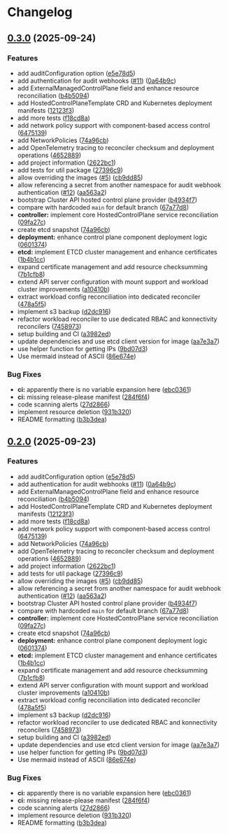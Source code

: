 # Changelog

## [0.3.0](https://github.com/teutonet/cluster-api-provider-hosted-control-plane/compare/cluster-api-control-plane-provider-hcp-v0.2.0...cluster-api-control-plane-provider-hcp-v0.3.0) (2025-09-24)


### Features

* add auditConfiguration option ([e5e78d5](https://github.com/teutonet/cluster-api-provider-hosted-control-plane/commit/e5e78d5a60dd94c5ff882ef7c3de70b004e73ae4))
* add authentication for audit webhooks ([#11](https://github.com/teutonet/cluster-api-provider-hosted-control-plane/issues/11)) ([0a64b9c](https://github.com/teutonet/cluster-api-provider-hosted-control-plane/commit/0a64b9cd8bf477c32a55ae922144ae65e3da61f7))
* add ExternalManagedControlPlane field and enhance resource reconciliation ([b4b5094](https://github.com/teutonet/cluster-api-provider-hosted-control-plane/commit/b4b50941242c77dc98a14890e9307ed34f959f7a))
* add HostedControlPlaneTemplate CRD and Kubernetes deployment manifests ([12123f3](https://github.com/teutonet/cluster-api-provider-hosted-control-plane/commit/12123f30b01c3631fd0603e4c32a6a78aa08534c))
* add more tests ([f18cd8a](https://github.com/teutonet/cluster-api-provider-hosted-control-plane/commit/f18cd8a82dc7145db10d9ba10c2eea4280b4c8bd))
* add network policy support with component-based access control ([6475139](https://github.com/teutonet/cluster-api-provider-hosted-control-plane/commit/6475139725c04e06f81e2cb9d5a5c4083fec7811))
* add NetworkPolicies ([74a96cb](https://github.com/teutonet/cluster-api-provider-hosted-control-plane/commit/74a96cb25035b3c176b1b27c2379e78c03c51062))
* add OpenTelemetry tracing to reconciler checksum and deployment operations ([4652889](https://github.com/teutonet/cluster-api-provider-hosted-control-plane/commit/465288956d142da3536a6a8ae0fc6a06f395ffdc))
* add project information ([2622bc1](https://github.com/teutonet/cluster-api-provider-hosted-control-plane/commit/2622bc1922d6a7f839f3808b2439ff2d6503997a))
* add tests for util package ([27396c9](https://github.com/teutonet/cluster-api-provider-hosted-control-plane/commit/27396c91084008671c223b438e37619ac8c5a6c4))
* allow overriding the images ([#5](https://github.com/teutonet/cluster-api-provider-hosted-control-plane/issues/5)) ([cb9dd85](https://github.com/teutonet/cluster-api-provider-hosted-control-plane/commit/cb9dd850e681f4ce26a63fb132a869d37e7bfb43))
* allow referencing a secret from another namespace for audit webhook authentication ([#12](https://github.com/teutonet/cluster-api-provider-hosted-control-plane/issues/12)) ([aa563a2](https://github.com/teutonet/cluster-api-provider-hosted-control-plane/commit/aa563a21fbadffa5827591dd23a8d586435e646b))
* bootstrap Cluster API hosted control plane provider ([b4934f7](https://github.com/teutonet/cluster-api-provider-hosted-control-plane/commit/b4934f7dca85e7640fb60cb17514f398dbfbaf47))
* compare with hardcoded `main` for default branch ([67a77d8](https://github.com/teutonet/cluster-api-provider-hosted-control-plane/commit/67a77d8ec8f9db58d490721de9b01e00e4027045))
* **controller:** implement core HostedControlPlane service reconciliation ([09fa27c](https://github.com/teutonet/cluster-api-provider-hosted-control-plane/commit/09fa27caa22b5c737dfbf6dd2766f5e99702237c))
* create etcd snapshot ([74a96cb](https://github.com/teutonet/cluster-api-provider-hosted-control-plane/commit/74a96cb25035b3c176b1b27c2379e78c03c51062))
* **deployment:** enhance control plane component deployment logic ([0601374](https://github.com/teutonet/cluster-api-provider-hosted-control-plane/commit/06013746a7fb03fef2c37b6a1b7d0b0a40adb850))
* **etcd:** implement ETCD cluster management and enhance certificates ([1b4b1cc](https://github.com/teutonet/cluster-api-provider-hosted-control-plane/commit/1b4b1ccb81a66b1976291139d315283ca4a5580f))
* expand certificate management and add resource checksumming ([7b1cfb8](https://github.com/teutonet/cluster-api-provider-hosted-control-plane/commit/7b1cfb83e5e6a6348738715a2a6e10c87d96b307))
* extend API server configuration with mount support and workload cluster improvements ([a10410b](https://github.com/teutonet/cluster-api-provider-hosted-control-plane/commit/a10410bff7e798d4b9f319806d5266cc8b3fedcc))
* extract workload config reconciliation into dedicated reconciler ([478a5f5](https://github.com/teutonet/cluster-api-provider-hosted-control-plane/commit/478a5f551e2dbc775793d38f16ac1331ecbbd1a6))
* implement s3 backup ([d2dc916](https://github.com/teutonet/cluster-api-provider-hosted-control-plane/commit/d2dc9168d673a4a9e9b8ee75a7635334270e89b5))
* refactor workload reconciler to use dedicated RBAC and konnectivity reconcilers ([7458973](https://github.com/teutonet/cluster-api-provider-hosted-control-plane/commit/74589732a47a64143ea9654b050dfc5181386e77))
* setup building and CI ([a3982ed](https://github.com/teutonet/cluster-api-provider-hosted-control-plane/commit/a3982eda20b60fcfab7035e43d70e58a3b659263))
* update dependencies and use etcd client version for image ([aa7e3a7](https://github.com/teutonet/cluster-api-provider-hosted-control-plane/commit/aa7e3a7a8d508477037966be2b9ca325518a099e))
* use helper function for getting IPs ([9bd07d3](https://github.com/teutonet/cluster-api-provider-hosted-control-plane/commit/9bd07d308defdc246cfb965780b0ddf5f3f78562))
* Use mermaid instead of ASCII ([86e674e](https://github.com/teutonet/cluster-api-provider-hosted-control-plane/commit/86e674e19158f1554114d8b695e730671af9ce70))


### Bug Fixes

* **ci:** apparently there is no variable expansion here ([ebc0361](https://github.com/teutonet/cluster-api-provider-hosted-control-plane/commit/ebc0361ad7035684823128f9f59df2012e1b90a6))
* **ci:** missing release-please manifest ([284f6f4](https://github.com/teutonet/cluster-api-provider-hosted-control-plane/commit/284f6f47a4796629be50fcb5207ee4ddc3482193))
* code scanning alerts ([27d2866](https://github.com/teutonet/cluster-api-provider-hosted-control-plane/commit/27d2866497cd7f6795e16f57762b2c4b4f9c6e64))
* implement resource deletion ([931b320](https://github.com/teutonet/cluster-api-provider-hosted-control-plane/commit/931b320e94f7ce8a66a01fed12cf003b963239f2))
* README formatting ([b3b3dea](https://github.com/teutonet/cluster-api-provider-hosted-control-plane/commit/b3b3dea6de1f0d68a63fc2e40f5359cd76c38ae9))

## [0.2.0](https://github.com/teutonet/cluster-api-provider-hosted-control-plane/compare/cluster-api-control-plane-provider-hcp-v0.1.0...cluster-api-control-plane-provider-hcp-v0.2.0) (2025-09-23)


### Features

* add auditConfiguration option ([e5e78d5](https://github.com/teutonet/cluster-api-provider-hosted-control-plane/commit/e5e78d5a60dd94c5ff882ef7c3de70b004e73ae4))
* add authentication for audit webhooks ([#11](https://github.com/teutonet/cluster-api-provider-hosted-control-plane/issues/11)) ([0a64b9c](https://github.com/teutonet/cluster-api-provider-hosted-control-plane/commit/0a64b9cd8bf477c32a55ae922144ae65e3da61f7))
* add ExternalManagedControlPlane field and enhance resource reconciliation ([b4b5094](https://github.com/teutonet/cluster-api-provider-hosted-control-plane/commit/b4b50941242c77dc98a14890e9307ed34f959f7a))
* add HostedControlPlaneTemplate CRD and Kubernetes deployment manifests ([12123f3](https://github.com/teutonet/cluster-api-provider-hosted-control-plane/commit/12123f30b01c3631fd0603e4c32a6a78aa08534c))
* add more tests ([f18cd8a](https://github.com/teutonet/cluster-api-provider-hosted-control-plane/commit/f18cd8a82dc7145db10d9ba10c2eea4280b4c8bd))
* add network policy support with component-based access control ([6475139](https://github.com/teutonet/cluster-api-provider-hosted-control-plane/commit/6475139725c04e06f81e2cb9d5a5c4083fec7811))
* add NetworkPolicies ([74a96cb](https://github.com/teutonet/cluster-api-provider-hosted-control-plane/commit/74a96cb25035b3c176b1b27c2379e78c03c51062))
* add OpenTelemetry tracing to reconciler checksum and deployment operations ([4652889](https://github.com/teutonet/cluster-api-provider-hosted-control-plane/commit/465288956d142da3536a6a8ae0fc6a06f395ffdc))
* add project information ([2622bc1](https://github.com/teutonet/cluster-api-provider-hosted-control-plane/commit/2622bc1922d6a7f839f3808b2439ff2d6503997a))
* add tests for util package ([27396c9](https://github.com/teutonet/cluster-api-provider-hosted-control-plane/commit/27396c91084008671c223b438e37619ac8c5a6c4))
* allow overriding the images ([#5](https://github.com/teutonet/cluster-api-provider-hosted-control-plane/issues/5)) ([cb9dd85](https://github.com/teutonet/cluster-api-provider-hosted-control-plane/commit/cb9dd850e681f4ce26a63fb132a869d37e7bfb43))
* allow referencing a secret from another namespace for audit webhook authentication ([#12](https://github.com/teutonet/cluster-api-provider-hosted-control-plane/issues/12)) ([aa563a2](https://github.com/teutonet/cluster-api-provider-hosted-control-plane/commit/aa563a21fbadffa5827591dd23a8d586435e646b))
* bootstrap Cluster API hosted control plane provider ([b4934f7](https://github.com/teutonet/cluster-api-provider-hosted-control-plane/commit/b4934f7dca85e7640fb60cb17514f398dbfbaf47))
* compare with hardcoded `main` for default branch ([67a77d8](https://github.com/teutonet/cluster-api-provider-hosted-control-plane/commit/67a77d8ec8f9db58d490721de9b01e00e4027045))
* **controller:** implement core HostedControlPlane service reconciliation ([09fa27c](https://github.com/teutonet/cluster-api-provider-hosted-control-plane/commit/09fa27caa22b5c737dfbf6dd2766f5e99702237c))
* create etcd snapshot ([74a96cb](https://github.com/teutonet/cluster-api-provider-hosted-control-plane/commit/74a96cb25035b3c176b1b27c2379e78c03c51062))
* **deployment:** enhance control plane component deployment logic ([0601374](https://github.com/teutonet/cluster-api-provider-hosted-control-plane/commit/06013746a7fb03fef2c37b6a1b7d0b0a40adb850))
* **etcd:** implement ETCD cluster management and enhance certificates ([1b4b1cc](https://github.com/teutonet/cluster-api-provider-hosted-control-plane/commit/1b4b1ccb81a66b1976291139d315283ca4a5580f))
* expand certificate management and add resource checksumming ([7b1cfb8](https://github.com/teutonet/cluster-api-provider-hosted-control-plane/commit/7b1cfb83e5e6a6348738715a2a6e10c87d96b307))
* extend API server configuration with mount support and workload cluster improvements ([a10410b](https://github.com/teutonet/cluster-api-provider-hosted-control-plane/commit/a10410bff7e798d4b9f319806d5266cc8b3fedcc))
* extract workload config reconciliation into dedicated reconciler ([478a5f5](https://github.com/teutonet/cluster-api-provider-hosted-control-plane/commit/478a5f551e2dbc775793d38f16ac1331ecbbd1a6))
* implement s3 backup ([d2dc916](https://github.com/teutonet/cluster-api-provider-hosted-control-plane/commit/d2dc9168d673a4a9e9b8ee75a7635334270e89b5))
* refactor workload reconciler to use dedicated RBAC and konnectivity reconcilers ([7458973](https://github.com/teutonet/cluster-api-provider-hosted-control-plane/commit/74589732a47a64143ea9654b050dfc5181386e77))
* setup building and CI ([a3982ed](https://github.com/teutonet/cluster-api-provider-hosted-control-plane/commit/a3982eda20b60fcfab7035e43d70e58a3b659263))
* update dependencies and use etcd client version for image ([aa7e3a7](https://github.com/teutonet/cluster-api-provider-hosted-control-plane/commit/aa7e3a7a8d508477037966be2b9ca325518a099e))
* use helper function for getting IPs ([9bd07d3](https://github.com/teutonet/cluster-api-provider-hosted-control-plane/commit/9bd07d308defdc246cfb965780b0ddf5f3f78562))
* Use mermaid instead of ASCII ([86e674e](https://github.com/teutonet/cluster-api-provider-hosted-control-plane/commit/86e674e19158f1554114d8b695e730671af9ce70))


### Bug Fixes

* **ci:** apparently there is no variable expansion here ([ebc0361](https://github.com/teutonet/cluster-api-provider-hosted-control-plane/commit/ebc0361ad7035684823128f9f59df2012e1b90a6))
* **ci:** missing release-please manifest ([284f6f4](https://github.com/teutonet/cluster-api-provider-hosted-control-plane/commit/284f6f47a4796629be50fcb5207ee4ddc3482193))
* code scanning alerts ([27d2866](https://github.com/teutonet/cluster-api-provider-hosted-control-plane/commit/27d2866497cd7f6795e16f57762b2c4b4f9c6e64))
* implement resource deletion ([931b320](https://github.com/teutonet/cluster-api-provider-hosted-control-plane/commit/931b320e94f7ce8a66a01fed12cf003b963239f2))
* README formatting ([b3b3dea](https://github.com/teutonet/cluster-api-provider-hosted-control-plane/commit/b3b3dea6de1f0d68a63fc2e40f5359cd76c38ae9))
